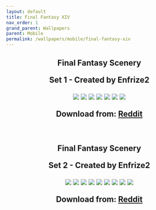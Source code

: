 ```yaml
---
layout: default
title: Final Fantasy XIV
nav_order: 1
grand_parent: Wallpapers
parent: Mobile
permalink: /wallpapers/mobile/final-fantasy-xiv
---
```



<div class="card">
<h2 style="text-align:center">Final Fantasy Scenery</>
<p style="text-align:center">Set 1 - Created by Enfrize2</p>
<img src="https://www.reddit.com/r/ffxiv/s/BhW5Nkwud0" />
<img src="https://www.reddit.com/r/ffxiv/s/9zwZ79Y4li" />
<img src="https://www.reddit.com/r/ffxiv/s/Yh3mbyaRc9" />
<img src="https://www.reddit.com/r/ffxiv/s/0nPoU4pqfX" />
<img src="https://www.reddit.com/r/ffxiv/s/jXASZDo5Jr" />
<img src="https://www.reddit.com/r/ffxiv/s/V05OggGVQs" />
<img src="https://www.reddit.com/r/ffxiv/s/L6gK10eS9d" />
<!-- <img src="" /> -->
<!-- <img src="" /> -->
<div class="container">
<p style="text-align:center" class="text-delta">Download from: <a href="https://www.reddit.com/r/ffxiv/s/XjhYICIDor" target="_blank">Reddit</a>
</div>
</div>
<br />
<div class="card">
<h2 style="text-align:center">Final Fantasy Scenery</>
<p style="text-align:center">Set 2 - Created by Enfrize2</p>
<img src="https://www.reddit.com/r/ffxiv/s/2BEmjdLJXC" />
<img src="https://www.reddit.com/r/ffxiv/s/xlJL9aM4HK" />
<img src="https://www.reddit.com/r/ffxiv/s/Ggs2N2WayP" />
<img src="https://www.reddit.com/r/ffxiv/s/NEYkgLmb70" />
<img src="https://www.reddit.com/r/ffxiv/s/vjSok4ESmO" />
<img src="https://www.reddit.com/r/ffxiv/s/FIvMDwOzuv" />
<img src="https://www.reddit.com/r/ffxiv/s/sTeoYfXfiV" />
<img src="https://www.reddit.com/r/ffxiv/s/YCY21THXOw" />
<img src="https://www.reddit.com/r/ffxiv/s/IIlS4oaXhQ" />
<div class="container">
<p style="text-align:center" class="text-delta">Download from: <a href="https://www.reddit.com/r/ffxiv/s/i0GJd5FcDG" target="_blank">Reddit</a>
</div>
</div>